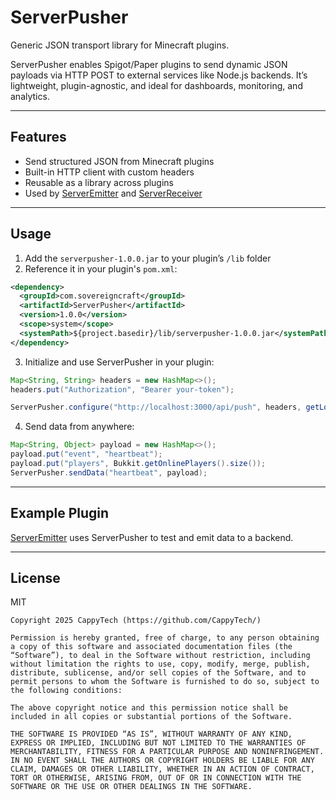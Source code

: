 # ServerPusher

Generic JSON transport library for Minecraft plugins.

ServerPusher enables Spigot/Paper plugins to send dynamic JSON payloads via HTTP POST to external services like Node.js backends. It’s lightweight, plugin-agnostic, and ideal for dashboards, monitoring, and analytics.

---

## Features

- Send structured JSON from Minecraft plugins
- Built-in HTTP client with custom headers
- Reusable as a library across plugins
- Used by [ServerEmitter](https://github.com/CappyTech/ServerEmitter) and [ServerReceiver](https://github.com/CappyTech/ServerReceiver)

---

## Usage

1. Add the `serverpusher-1.0.0.jar` to your plugin’s `/lib` folder
2. Reference it in your plugin's `pom.xml`:

```xml
<dependency>
  <groupId>com.sovereigncraft</groupId>
  <artifactId>ServerPusher</artifactId>
  <version>1.0.0</version>
  <scope>system</scope>
  <systemPath>${project.basedir}/lib/serverpusher-1.0.0.jar</systemPath>
</dependency>
```

3. Initialize and use ServerPusher in your plugin:

```java
Map<String, String> headers = new HashMap<>();
headers.put("Authorization", "Bearer your-token");

ServerPusher.configure("http://localhost:3000/api/push", headers, getLogger());
```

4. Send data from anywhere:

```java
Map<String, Object> payload = new HashMap<>();
payload.put("event", "heartbeat");
payload.put("players", Bukkit.getOnlinePlayers().size());
ServerPusher.sendData("heartbeat", payload);
```

---

## Example Plugin

[ServerEmitter](https://github.com/CappyTech/ServerEmitter) uses ServerPusher to test and emit data to a backend.

---

## License

MIT

```
Copyright 2025 CappyTech (https://github.com/CappyTech/)

Permission is hereby granted, free of charge, to any person obtaining a copy of this software and associated documentation files (the “Software”), to deal in the Software without restriction, including without limitation the rights to use, copy, modify, merge, publish, distribute, sublicense, and/or sell copies of the Software, and to permit persons to whom the Software is furnished to do so, subject to the following conditions:

The above copyright notice and this permission notice shall be included in all copies or substantial portions of the Software.

THE SOFTWARE IS PROVIDED “AS IS”, WITHOUT WARRANTY OF ANY KIND, EXPRESS OR IMPLIED, INCLUDING BUT NOT LIMITED TO THE WARRANTIES OF MERCHANTABILITY, FITNESS FOR A PARTICULAR PURPOSE AND NONINFRINGEMENT. IN NO EVENT SHALL THE AUTHORS OR COPYRIGHT HOLDERS BE LIABLE FOR ANY CLAIM, DAMAGES OR OTHER LIABILITY, WHETHER IN AN ACTION OF CONTRACT, TORT OR OTHERWISE, ARISING FROM, OUT OF OR IN CONNECTION WITH THE SOFTWARE OR THE USE OR OTHER DEALINGS IN THE SOFTWARE.

```
